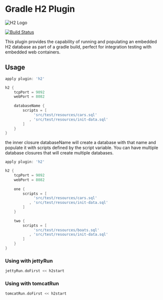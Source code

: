 # Gradle H2 Plugin

![H2 Logo](http://www.h2database.com/html/images/h2-logo.png)

[![Build Status](https://secure.travis-ci.org/CARFAX/h2-gradle-plugin.png?branch=master)](http://travis-ci.org/CARFAX/h2-gradle-plugin)

This plugin provides the capability of running and populating an embedded H2 database as part of a gradle build,
perfect for integration testing with embedded web containers.

## Usage

```groovy
apply plugin: 'h2'

h2 {
	tcpPort = 9092
	webPort = 8082
	
	databaseName {
		scripts = [
		     'src/test/resources/cars.sql'
		   , 'src/test/resources/init-data.sql'
		]
	}
}

```

the inner closure databaseName will create a database with that name and populate it with scripts defined by the
script variable. You can have multiple database closures that will create multiple databases.

```groovy
apply plugin: 'h2'

h2 {
	tcpPort = 9092
	webPort = 8082
	
	one {
		scripts = [
		     'src/test/resources/cars.sql'
		   , 'src/test/resources/init-data.sql'
		]
	}
	
	two {
		scripts = [
		     'src/test/resources/boats.sql'
		   , 'src/test/resources/init-data.sql'
		]
	}
}

```


### Using with jettyRun

```groovy
jettyRun.doFirst << h2start

```

### Using with tomcatRun

```groovy
tomcatRun.doFirst << h2start

```